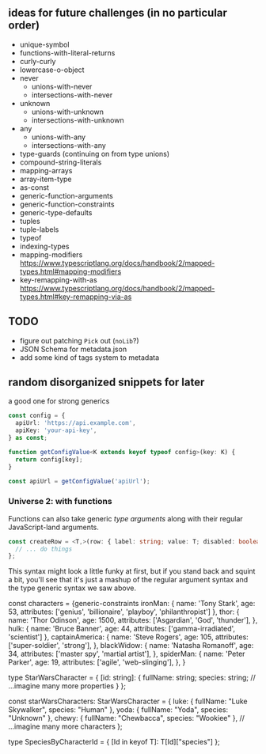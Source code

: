 ## ideas for future challenges (in no particular order)

- unique-symbol
- functions-with-literal-returns
- curly-curly
- lowercase-o-object
- never
  - unions-with-never
  - intersections-with-never
- unknown
  - unions-with-unknown
  - intersections-with-unknown
- any
  - unions-with-any
  - intersections-with-any
- type-guards (continuing on from type unions)
- compound-string-literals
- mapping-arrays
- array-item-type
- as-const
- generic-function-arguments
- generic-function-constraints
- generic-type-defaults
- tuples
- tuple-labels
- typeof
- indexing-types
- mapping-modifiers https://www.typescriptlang.org/docs/handbook/2/mapped-types.html#mapping-modifiers
- key-remapping-with-as https://www.typescriptlang.org/docs/handbook/2/mapped-types.html#key-remapping-via-as

## TODO

- figure out patching `Pick` out (`noLib`?)
- JSON Schema for metadata.json
- add some kind of tags system to metadata

## random disorganized snippets for later

a good one for strong generics

```ts
const config = {
  apiUrl: 'https://api.example.com',
  apiKey: 'your-api-key',
} as const;

function getConfigValue<K extends keyof typeof config>(key: K) {
  return config[key];
}

const apiUrl = getConfigValue('apiUrl');
```

### Universe 2: with functions

Functions can also take generic _type arguments_ along with their regular JavaScript-land arguments.

```ts
const createRow = <T,>(row: { label: string; value: T; disabled: boolean }) => {
  // ... do things
};
```

This syntax might look a little funky at first, but if you stand back and squint a bit, you'll see that it's just a mashup of the regular argument syntax and the type generic syntax we saw above.

const characters = {generic-constraints
ironMan: {
name: 'Tony Stark',
age: 53,
attributes: ['genius', 'billionaire', 'playboy', 'philanthropist']
},
thor: {
name: 'Thor Odinson',
age: 1500,
attributes: ['Asgardian', 'God', 'thunder'],
},
hulk: {
name: 'Bruce Banner',
age: 44,
attributes: ['gamma-irradiated', 'scientist']
},
captainAmerica: {
name: 'Steve Rogers',
age: 105,
attributes: ['super-soldier', 'strong'],
},
blackWidow: {
name: 'Natasha Romanoff',
age: 34,
attributes: ['master spy', 'martial artist'],
},
spiderMan: {
name: 'Peter Parker',
age: 19,
attributes: ['agile', 'web-slinging'],
},
}

type StarWarsCharacter = {
[id: string]: {
fullName: string;
species: string;
// ...imagine many more properties
}
};

const starWarsCharacters: StarWarsCharacter = {
luke: { fullName: "Luke Skywalker", species: "Human" },
yoda: { fullName: "Yoda", species: "Unknown" },
chewy: { fullName: "Chewbacca", species: "Wookiee" },
// ...imagine many more characters
};

type SpeciesByCharacterId<T extends StarWarsCharacter> = {
[Id in keyof T]: T[Id]["species"]
};

